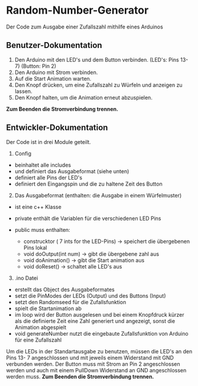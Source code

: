# Random-Number-Generator
Der Code zum Ausgabe einer Zufallszahl mithilfe eines Arduinos
## Benutzer-Dokumentation

1. Den Arduino mit den LED's und dem Button verbinden. (LED's: Pins 13-7) (Button: Pin 2)
2. Den Arduino mit Strom verbinden.
3. Auf die Start Animation warten.
4. Den Knopf drücken, um eine Zufallszahl zu Würfeln und anzeigen zu lassen.
5. Den Knopf halten, um die Animation erneut abzuspielen.

  **Zum Beenden die Stromverbindung trennen.**
  
  
  
## Entwickler-Dokumentation
Der Code ist in drei Module geteilt.

1. Config
  - beinhaltet alle includes
  - und definiert das Ausgabeformat (siehe unten)
  - definiert alle Pins der LED's
  - definiert den Eingangspin und die zu haltene Zeit des Button
  
2. Das Ausgabeformat
  (enthalten: die Ausgabe in einem Würfelmuster)
  - ist eine c++ Klasse
  - private enthält die Variablen für die verschiedenen LED Pins
  - public muss enthalten:
  
    - construcktor <className>( 7 ints for the LED-Pins) -> speichert die übergebenen Pins lokal
    - void doOutput(int num)  -> gibt die übergebene zahl aus 
    - void doAnimation()      -> gibt die Start animation aus
    - void doReset()          -> schaltet alle LED's aus
  
 3. .ino Datei
  - erstellt das Object des Ausgabeformates
  - setzt die PinModes der LEDs (Output) und des Buttons (Input)
  - setzt den Randomseed für die Zufallsfunktion
  - spielt die Startanimation ab
  - im loop wird der Button ausgelesen und bei einem Knopfdruck kürzer als die definierte Zeit eine Zahl generiert und angezeigt, sonst die Animation abgespielt
  - void generateNumber nutzt die eingebaute Zufallsfunktion von Arduino für eine Zufallszahl
  
  
  Um die LEDs in der Standartausgabe zu benutzen, müssen die LED's an den Pins 13- 7 angeschlossen und mit jeweils einem Widerstand mit GND verbunden werden. Der Button muss mit Strom an Pin 2 angeschlossen werden und auch mit einem PullDown Widerstand an GND angeschlossen werden muss.
  **Zum Beenden die Stromverbindung trennen.**
